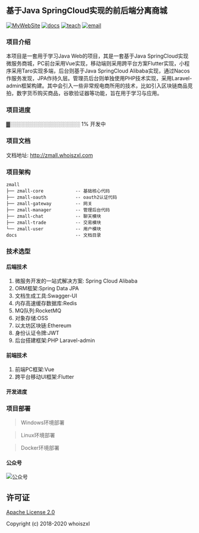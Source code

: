 ## 基于Java SpringCloud实现的前后端分离商城
[![MyWebSite](https://img.shields.io/badge/我的站点-whoiszxl-blue.svg)](https://whoiszxl.github.io)
[![docs](https://img.shields.io/badge/docs-reference-green.svg)](http://zmall.whoiszxl.com)
[![teach](https://img.shields.io/badge/教程-BohemianRhapsody-orange.svg)](https://github.com/whoiszxl/AYANAMI)
[![email](https://img.shields.io/badge/email-whoiszxl@gmail.com-red.svg)](https://whoiszxl.github.io)


### 项目介绍
本项目是一套用于学习Java Web的项目，其是一套基于Java SpringCloud实现微服务商城，PC前台采用Vue实现，移动端则采用跨平台方案Flutter实现，小程序采用Taro实现多端，后台则基于Java SpringCloud Alibaba实现，通过Nacos作服务发现，JPA作持久层。管理员后台则单独使用PHP技术实现，采用Laravel-admin框架构建。其中会引入一些非常规电商所用的技术，比如引入区块链商品竞拍，数字货币购买商品，谷歌验证器等功能，旨在用于学习与应用。

### 项目进度
▓░░░░░░░░░░░░░░░░░░░ 1% 开发中

### 项目文档
文档地址: http://zmall.whoiszxl.com

### 项目架构
```
zmall
├── zmall-core            -- 基础核心代码
├── zmall-oauth           -- oauth2认证代码
├── zmall-gateway         -- 网关
├── zmall-manager         -- 管理后台代码
├── zmall-chat            -- 聊天模块
├── zmall-trade           -- 交易模块
└── zmall-user            -- 用户模块
docs                      -- 文档目录
```


### 技术选型

#### 后端技术
1. 微服务开发的一站式解决方案: Spring Cloud Alibaba
2. ORM框架:Spring Data JPA
3. 文档生成工具:Swagger-UI
4. 内存高速缓存数据库:Redis
5. MQ队列:RocketMQ
6. 对象存储:OSS
7. 以太坊区块链:Ethereum
8. 身份认证令牌:JWT
9. 后台搭建框架:PHP Laravel-admin

#### 前端技术
1. 前端PC框架:Vue
2. 跨平台移动UI框架:Flutter





#### 开发进度




### 项目部署

> Windows环境部署




> Linux环境部署




> Docker环境部署



#### 公众号
![公众号](https://oss.whoiszxl.com/qrcode_for_whoisc137_258.jpg)


## 许可证

[Apache License 2.0](https://github.com/whoiszxl/BohemianRhapsody/blob/master/LICENSE)

Copyright (c) 2018-2020 whoiszxl